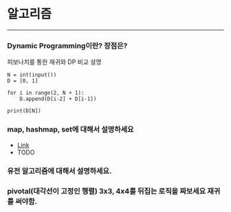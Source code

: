 # 알고리즘

-------

### Dynamic Programming이란? 장점은?

 피보나치를 통한 재귀와 DP 비교 설명

```
N = int(input())
D = [0, 1]

for i in range(2, N + 1):
    D.append(D[i-2] + D[i-1])

print(D[N])
```

### map, hashmap, set에 대해서 설명하세요

- [Link](https://gompangs.tistory.com/entry/HashMap-%EC%97%90-%EB%8C%80%ED%95%98%EC%97%AC?category=537219)
- TODO


### 유전 알고리즘에 대해서 설명하세요.

> 

### pivotal(대각선이 고정인 행렬) 3x3, 4x4를 뒤집는 로직을 짜보세요 재귀를 써야함.

> 
